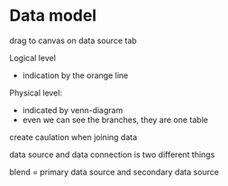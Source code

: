 # Data model

drag to canvas on data source tab

Logical level

- indication by the orange line

Physical level:

- indicated by venn-diagram
- even we can see the branches, they are one table

create caulation when joining data

data source and data connection is two different things

blend = primary data source and secondary data source